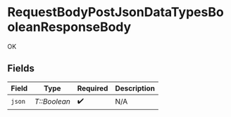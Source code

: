 # RequestBodyPostJsonDataTypesBooleanResponseBody

OK


## Fields

| Field              | Type               | Required           | Description        |
| ------------------ | ------------------ | ------------------ | ------------------ |
| `json`             | *T::Boolean*       | :heavy_check_mark: | N/A                |